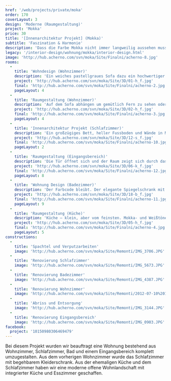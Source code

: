 ```yaml
---
href: '/web/projects/private/moka'
order: 170
coverLayout: 3
design: 'Moderne (Raumgestaltung)'
project: 'Mokka'
price: 30
title: '[Innenarchitektur Projekt] (Mokka)'
subtitle: 'Faszination & Harmonie'
description: 'Dass die Farbe Mokka nicht immer langweilig aussehen muss, demonstriert dieses modern eingerichtete Apartment. Die Nuancen von warmem Kaffe und schmelzendem Karamell garniert mit einem Hauch von schwerem Tabak.'
legacy: '/interior-design/wohnung/mokka/interior-design.html'
image: 'http://hub.acherno.com/svn/moka/Site/Finalni/acherno-8.jpg'
rooms:
  -
    title: 'Wohndesign (Wohnzimmer)'
    description: 'Ein weiches pastellgraues Sofa dazu ein hochwertiger Bodenbelag in steingrau. Im Kontrast das bunte abstrakte Wandgemälde und eine exzentrische Wanduhr. Dieser Mix  wirkt überraschend beruhigend.'
    project: 'http://hub.acherno.com/svn/moka/Site/3D/01-h_f.jpg'
    final: 'http://hub.acherno.com/svn/moka/Site/Finalni/acherno-2.jpg'
    pageLayout: 4
  -
    title: 'Raumgestaltung (Wohnzimmer)'
    description: 'Auf dem Sofa abhängen um gemütlich Fern zu sehen oder einfach nur dem Kaminfeuer zu lauschen – das neue Wohnzimmer ist eine Insel der Ruhe. Die wunderschöne Wandvertäfelung entpuppt sich bei genauerem hinsehen in ein Weindepot für gesellige Abende. '
    project: 'http://hub.acherno.com/svn/moka/Site/3D/02-h_f.jpg'
    final: 'http://hub.acherno.com/svn/moka/Site/Finalni/acherno-3.jpg'
    pageLayout: 4
  -
    title: 'Innenarchitektur Projekt (Schlafzimmer)'
    description: 'Ein großzügiges Bett, heller Fussboden und Wände in Mokka verschmelzen zu einer harmonischen Einheit. Die weißen Möbeloberflächen des begehrbaren Kleiderschranks  verleihen dem Schlafzimmer eine zusätzliche Leuchtkraft.'
    project: 'http://hub.acherno.com/svn/moka/Site/3D/12-s_f.jpg'
    final: 'http://hub.acherno.com/svn/moka/Site/Finalni/acherno-10.jpg'
    pageLayout: 2
  -
    title: 'Raumgestaltung (Eingangsbereich)'
    description: 'Die Tür öffnet sich und der Raum zeigt sich durch das sanfte Licht der indirekten Beleuchtung von seiner besten Seite. Ein edler Garderobenschrank bietet ausreichend Platz für Schuhe und Oberbekleidung, sodass du für jedes Wetter gut gerüstet bist. Am Ende des Flurs haben wir eine gestreifte Spiegeltür integriert um den Raum zusätzliche Tiefe zu verleihen. Noch ein kurzer Blick in den Spiegel und der Tag kann beginnen.'
    project: 'http://hub.acherno.com/svn/moka/Site/3D/06-k_f.jpg'
    final: 'http://hub.acherno.com/svn/moka/Site/Finalni/acherno-12.jpg'
    pageLayout: 8
  -
    title: 'Wohnung Design (Badezimmer)'
    description: 'Der Farbcode bleibt. Der elegante Spiegelschrank mit integrierter Beleuchtung hat nicht nur eine praktische  Funktion, zusätzlich lässt er den Raum heller und größer wirken. Der große Waschtisch lässt genügend Raum für Badeaccessoires.'
    project: 'http://hub.acherno.com/svn/moka/Site/3D/18-b_f.jpg'
    final: 'http://hub.acherno.com/svn/moka/Site/Finalni/acherno-11.jpg'
    pageLayout: 9
  -
    title: 'Raumgestaltung (Küche)'
    description: 'Küche – klein, aber vom feinsten. Mokka- und Weißtöne spielen auch hier die Hauptrolle. Die praktische Kücheninsel verspricht unvergessliche Kocherlebnisse.'
    project: 'http://hub.acherno.com/svn/moka/Site/3D/05-h_f.jpg'
    final: 'http://hub.acherno.com/svn/moka/Site/Finalni/acherno-4.jpg'
    pageLayout: 5
constructions:
  -
    title: 'Spachtel und Verputzarbeiten'
    image: 'http://hub.acherno.com/svn/moka/Site/Remonti/IMG_3706.JPG'
  -
    title: 'Renovierung Schlafzimmer'
    image: 'http://hub.acherno.com/svn/moka/Site/Remonti/IMG_5673.JPG'
  -
    title: 'Renovierung Badezimmer'
    image: 'http://hub.acherno.com/svn/moka/Site/Remonti/IMG_4387.JPG'
  -
    title: 'Renovierung Wohnzimmer'
    image: 'http://hub.acherno.com/svn/moka/Site/Remonti/2012-07-10%2013.17.38.jpg'
  -
    title: 'Abriss und Entsorgung'
    image: 'http://hub.acherno.com/svn/moka/Site/Remonti/IMG_3144.JPG'
  -
    title: 'Renovierung Eingangsbereich'
    image: 'http://hub.acherno.com/svn/moka/Site/Remonti/IMG_0903.JPG'
facebook:
  project: '10150980306469479'
---
```

Bei diesem Projekt wurden wir beauftragt eine Wohnung bestehend aus Wohnzimmer, Schlafzimmer, Bad und einem Eingangsbereich komplett umzugestalten. Aus dem vorherigen Wohnzimmer wurde das Schlafzimmer mit begehbarem Kleiderschrank. Aus der ehemaligen Küche und dem Schlafzimmer haben wir eine moderne offene Wohnlandschaft mit integrierter Küche und Esszimmer geschaffen.
